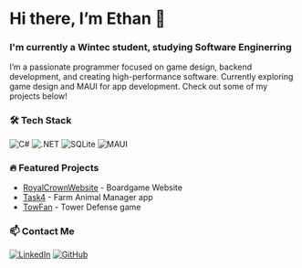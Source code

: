 # Hi there, I’m Ethan 👋

### I'm currently a Wintec student, studying Software Enginerring

I’m a passionate programmer focused on game design, backend development, and creating high-performance software. Currently exploring game design and MAUI for app development. Check out some of my projects below!

### 🛠 Tech Stack
![C#](https://img.shields.io/badge/-C%23-blue) ![.NET](https://img.shields.io/badge/-.NET-informational) ![SQLite](https://img.shields.io/badge/-SQLite-lightgrey) ![MAUI](https://img.shields.io/badge/-MAUI-blue)

### 🔥 Featured Projects
- [RoyalCrownWebsite](https://github.com/Ham-454/Comp602-RoyalCrownWebsite) - Boardgame Website
- [Task4](https://github.com/Arkimidus/Task4) - Farm Animal Manager app
- [TowFan](https://github.com/AntarcticMatt/TowFan) - Tower Defense game

### 📫 Contact Me
[![LinkedIn](https://img.shields.io/badge/-LinkedIn-blue)]([https://www.linkedin.com/in/yourprofile](https://www.linkedin.com/feed/?trk=guest_homepage-basic_nav-header-signin)) [![GitHub](https://img.shields.io/badge/-GitHub-grey)](https://github.com/Arkimidus)
